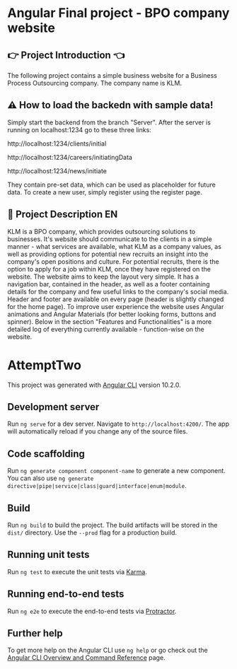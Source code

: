 # Angular Final project - BPO company website

## :point_right: Project Introduction :point_left:

The following project contains a simple business website for a Business Process Outsourcing company. The company name is KLM. 

## :warning: How to load the backedn with sample data! 

Simply start the backend from the branch "Server". After the server is running on localhost:1234 go to these three links: 

http://localhost:1234/clients/initial       

http://localhost:1234/careers/initiatingData

http://localhost:1234/news/initiate

They contain pre-set data, which can be used as placeholder for future data. To create a new user, simply register using the register page. 

## :pencil: Project Description EN

KLM is a BPO company, which provides outsourcing solutions to businesses. It's website should communicate to the clients in a simple manner - what services are available, what KLM as a company values, as well as providing options for potential new recruits an insight into the company's open positions and culture. For potential recruits, there is the option to apply for a job within KLM, once they have registered on the website.
The website aims to keep the layout very simple. It has a navigation bar, contained in the header, as well as a footer containing details for the company and few useful links to the company's social media. Header and footer are available on every page (header is slightly changed for the home page). To improve user experience the website uses Angular animations and Angular Materials (for better looking forms, buttons and spinner). Below in the section "Features and Functionalities" is a more detailed log of everything currently available - function-wise on the website.



# AttemptTwo

This project was generated with [Angular CLI](https://github.com/angular/angular-cli) version 10.2.0.

## Development server

Run `ng serve` for a dev server. Navigate to `http://localhost:4200/`. The app will automatically reload if you change any of the source files.

## Code scaffolding

Run `ng generate component component-name` to generate a new component. You can also use `ng generate directive|pipe|service|class|guard|interface|enum|module`.

## Build

Run `ng build` to build the project. The build artifacts will be stored in the `dist/` directory. Use the `--prod` flag for a production build.

## Running unit tests

Run `ng test` to execute the unit tests via [Karma](https://karma-runner.github.io).

## Running end-to-end tests

Run `ng e2e` to execute the end-to-end tests via [Protractor](http://www.protractortest.org/).

## Further help

To get more help on the Angular CLI use `ng help` or go check out the [Angular CLI Overview and Command Reference](https://angular.io/cli) page.
